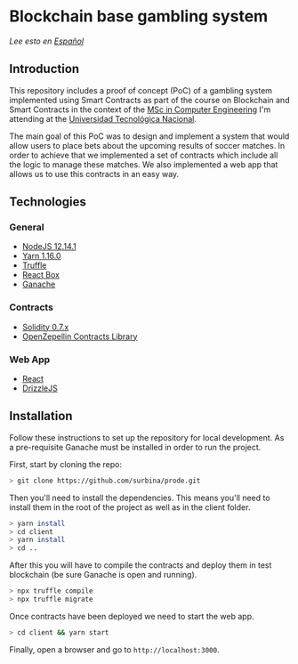 # Blockchain base gambling system

_Lee esto en [Español](README.md)_

## Introduction

This repository includes a proof of concept (PoC) of a gambling system implemented using Smart Contracts as part of the course on Blockchain and Smart Contracts in the context of the [MSc in Computer Engineering](https://www.frba.utn.edu.ar/posgrado/maestria-en-ingenieria-en-sistemas-de-informacion/) I'm attending at the [Universidad Tecnológica Nacional](https://www.frba.utn.edu.ar/posgrado/).

The main goal of this PoC was to design and implement a system that would allow users to place bets about the upcoming results of soccer matches. In order to achieve that we implemented a set of contracts which include all the logic to manage these matches. We also implemented a web app that allows us to use this contracts in an easy way.

## Technologies

### General

- [NodeJS 12.14.1](https://nodejs.org)
- [Yarn 1.16.0](https://yarnpkg.com)
- [Truffle](https://www.trufflesuite.com/truffle)
- [React Box](https://www.trufflesuite.com/boxes/react)
- [Ganache](https://www.trufflesuite.com/ganache)

### Contracts

- [Solidity 0.7.x](https://docs.soliditylang.org/en/v0.7.5/)
- [OpenZepellin Contracts Library](https://github.com/OpenZeppelin/openzeppelin-contracts)

### Web App

- [React](https://reactjs.org)
- [DrizzleJS](https://www.trufflesuite.com/drizzle)

## Installation

Follow these instructions to set up the repository for local development. As a pre-requisite Ganache must be installed in order to run the project.

First, start by cloning the repo:

```bash
> git clone https://github.com/surbina/prode.git
```

Then you'll need to install the dependencies. This means you'll need to install them in the root of the project as well as in the client folder.

```bash
> yarn install
> cd client
> yarn install
> cd ..
```

After this you will have to compile the contracts and deploy them in test blockchain (be sure Ganache is open and running).

```bash
> npx truffle compile
> npx truffle migrate
```

Once contracts have been deployed we need to start the web app.

```bash
> cd client && yarn start
```

Finally, open a browser and go to `http://localhost:3000`.
